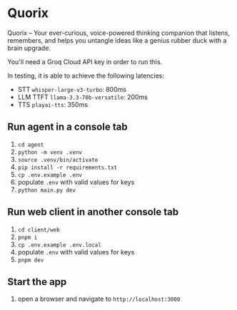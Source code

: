# Quorix
Quorix – Your ever-curious, voice-powered thinking companion that listens, remembers, and helps you untangle ideas like a genius rubber duck with a brain upgrade.


You'll need a Groq Cloud API key in order to run this.

In testing, it is able to achieve the following latencies:

- STT `whisper-large-v3-turbo`: 800ms
- LLM TTFT `llama-3.3-70b-versatile`: 200ms
- TTS `playai-tts`: 350ms

## Run agent in a console tab

1. `cd agent`
2. `python -m venv .venv`
3. `source .venv/bin/activate`
4. `pip install -r requirements.txt`
5. `cp .env.example .env`
6. populate `.env` with valid values for keys
7. `python main.py dev`

## Run web client in another console tab

1. `cd client/web`
2. `pnpm i`
3. `cp .env.example .env.local`
4. populate `.env` with valid values for keys
5. `pnpm dev`

## Start the app

1. open a browser and navigate to `http://localhost:3000`